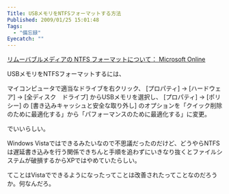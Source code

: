 ```yaml
---
Title: USBメモリをNTFSフォーマットする方法
Published: 2009/01/25 15:01:48
Tags:
  - "備忘録"
Eyecatch: ""
---
```


[リムーバブルメディアの NTFS フォーマットについて： Microsoft Online](http://support.microsoft.com/kb/418751/ja)  

USBメモリをNTFSフォーマットするには、

マイコンピュータで適当なドライブを右クリック、 [プロパティ] -> [ハードウェア] -> [全ディスク　ドライブ] からUSBメモリを選択し、 [プロパティ] -> [ポリシー] の [書き込みキャッシュと安全な取り外し] のオプションを「クイック削除のために最適化する」から「パフォーマンスのために最適化する」に変更。

でいいらしい。  

Windows Vistaではできるみたいなので不思議だったのだけど、どうやらNTFSは遅延書き込みを行う関係できちんと手順を追わずにいきなり抜くとファイルシステムが破損するからXPではやめていたらしい。  

てことはVistaでできるようになったってことは改善されたってことなのだろうか。何なんだろ。